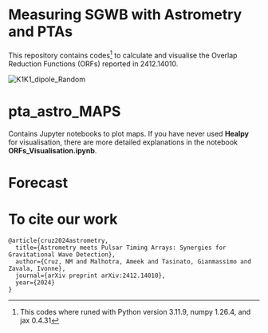 # Measuring SGWB with Astrometry and PTAs

This repository contains codes[^1] to calculate and visualise the Overlap Reduction Functions (ORFs) reported in 2412.14010.

![K1K1_dipole_Random](https://github.com/user-attachments/assets/57a52a54-28e9-47e0-92a4-619edd5c1c58)

# pta_astro_MAPS

Contains Jupyter notebooks to plot maps. If you have never used **Healpy** for visualisation, there are more detailed explanations in the notebook **ORFs_Visualisation.ipynb**.

# Forecast 

[^1]: This codes where runed with Python version 3.11.9, numpy 1.26.4, and jax 0.4.31

# To cite our work
```
@article{cruz2024astrometry,
  title={Astrometry meets Pulsar Timing Arrays: Synergies for Gravitational Wave Detection},
  author={Cruz, NM and Malhotra, Ameek and Tasinato, Gianmassimo and Zavala, Ivonne},
  journal={arXiv preprint arXiv:2412.14010},
  year={2024}
}
```

